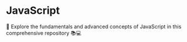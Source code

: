 # JavaScript
🚀 Explore the fundamentals and advanced concepts of JavaScript in this comprehensive repository 📚💻
